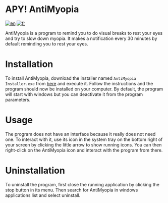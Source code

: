# APY! AntiMyopia
[![en](https://img.shields.io/badge/lang-en-red)](README.md)
[![fr](https://img.shields.io/badge/lang-fr-green)](README.fr.md)

AntiMyopia is a program to remind you to do visual breaks to rest your eyes and try to slow down myopia.
It makes a notification every 30 minutes by default reminding you to rest your eyes.


# Installation
To install AntiMyopia, download the installer named `AntiMyopia Installer.exe` from [here](https://github.com/fastattackv/AntiMyopia/raw/main/AntiMyopia%20Installer.exe) and execute it.
Follow the instructions and the program should now be installed on your computer.
By default, the program will start with windows but you can deactivate it from the program parameters.


# Usage
The program does not have an interface because it really does not need one.
To interact with it, use its icon in the system tray on the bottom right of your screen by clicking the little arrow to show running icons.
You can then right-click on the AntiMyopia icon and interact with the program from there.


# Uninstallation
To uninstall the program, first close the running application by clicking the stop button in its menu.
Then search for AntiMyopia in windows applications list and select uninstall.

